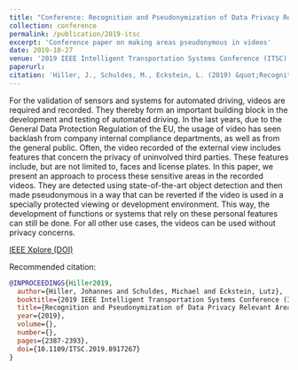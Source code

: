 ```yaml
---
title: "Conference: Recognition and Pseudonymization of Data Privacy Relevant Areas in Videos for Compliance with GDPR"
collection: conference
permalink: /publication/2019-itsc
excerpt: 'Conference paper on making areas pseudonymous in videos'
date: 2019-10-27
venue: '2019 IEEE Intelligent Transportation Systems Conference (ITSC)'
paperurl: 
citation: 'Hiller, J., Schuldes, M., Eckstein, L. (2019) &quot;Recognition and Pseudonymization of Data Privacy Relevant Areas in Videos for Compliance with GDPR&quot; <i>2019 IEEE Intelligent Transportation Systems Conference (ITSC)</i>'
---
```

For the validation of sensors and systems for automated driving, videos are required and recorded.
They thereby form an important building block in the development and testing of automated driving.
In the last years, due to the General Data Protection Regulation of the EU, the usage of video has seen backlash from company internal compliance departments, as well as from the general public.
Often, the video recorded of the external view includes features that concern the privacy of uninvolved third parties.
These features include, but are not limited to, faces and license plates.
In this paper, we present an approach to process these sensitive areas in the recorded videos.
They are detected using state-of-the-art object detection and then made pseudonymous in a way that can be reverted if the video is used in a specially protected viewing or development environment.
This way, the development of functions or systems that rely on these personal features can still be done.
For all other use cases, the videos can be used without privacy concerns.

[IEEE Xplore (DOI)](https://doi.org/10.1109/ITSC.2019.8917267)

Recommended citation:
```bibtex
@INPROCEEDINGS{Hiller2019,
  author={Hiller, Johannes and Schuldes, Michael and Eckstein, Lutz},
  booktitle={2019 IEEE Intelligent Transportation Systems Conference (ITSC)}, 
  title={Recognition and Pseudonymization of Data Privacy Relevant Areas in Videos for Compliance with GDPR}, 
  year={2019},
  volume={},
  number={},
  pages={2387-2393},
  doi={10.1109/ITSC.2019.8917267}
}

```
